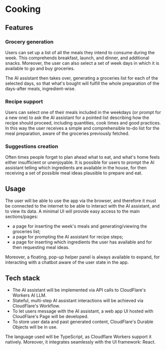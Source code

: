 # Cooking

## Features

### Grocery generation

Users can set up a list of all the meals they intend to consume during the week.
This comprehends breakfast, launch, and dinner, and additional snacks.
Moreover, the user can also select a set of week days in which it is available to go and buy groceries.

The AI assistant then takes over, generating a groceries list for each of the selected days, so that what's bought will fulfill the whole preparation of the days-after meals, ingredient-wise.

### Recipe support

Users can select one of their meals included in the weekdays (or prompt for a new one) to ask the AI assistant for a pointed list describing how the recipe should proceed, including quantities, cook times and good practices.
In this way the user receives a simple and comprehensible to-do list for the meal preparation, aware of the groceries previously fetched.

### Suggestions creation

Often times people forget to plan ahead what to eat, and what's home feels either insufficient or unenjoyable.
It is possible for users to prompt the AI assistant telling which ingredients are available in the house, for then receiving a set of possible meal ideas plausible to prepare and eat.

## Usage

The user will be able to use the app via the browser, and therefore it must be connected to the internet to be able to interact with the AI assistant, and to view its data.
A minimal UI will provide easy access to the main sections/pages:

- a page for inserting the week's meals and generating/viewing the groceries list;
- a page for prompting the AI assistant for recipe steps;
- a page for inserting which ingredients the user has available and for then requesting meal ideas.

Moreover, a floating, pop-up helper panel is always available to expand, for interacting with a chatbot aware of the user state in the app.

## Tech stack

- The AI assistant will be implemented via API calls to CloudFlare's Workers AI LLM.
- Stateful, multi-step AI assistant interactions will be achieved via CloudFlare's Workflow.
- To let users message with the AI assistant, a web app UI hosted with CloudFlare's Page will be developed.
- To store user data and past generated content, CloudFlare's Durable Objects will be in use.

The language used will be TypeScript, as Cloudflare Workers support it natively.
Moreover, it integrates seamlessly with the UI framework: React.

